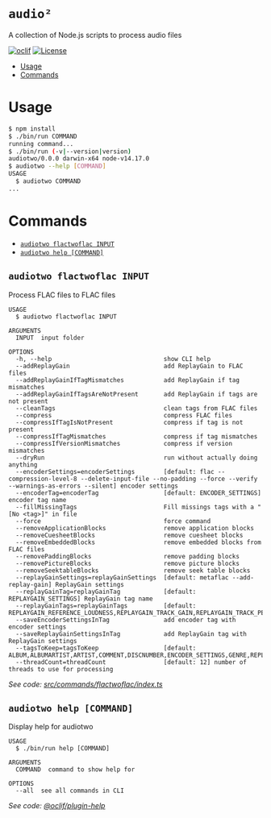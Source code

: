 `audio²`
========

A collection of Node.js scripts to process audio files

[![oclif](https://img.shields.io/badge/cli-oclif-brightgreen.svg)](https://oclif.io)
[![License](https://img.shields.io/npm/l/audiotwo.svg)](https://github.com/ludelafo/audiotwo/blob/main/package.json)

<!-- toc -->
* [Usage](#usage)
* [Commands](#commands)
<!-- tocstop -->

# Usage

<!-- usage -->
```sh
$ npm install
$ ./bin/run COMMAND
running command...
$ ./bin/run (-v|--version|version)
audiotwo/0.0.0 darwin-x64 node-v14.17.0
$ audiotwo --help [COMMAND]
USAGE
  $ audiotwo COMMAND
...
```
<!-- usagestop -->

# Commands

<!-- commands -->
* [`audiotwo flactwoflac INPUT`](#audiotwo-flactwoflac-input)
* [`audiotwo help [COMMAND]`](#audiotwo-help-command)

## `audiotwo flactwoflac INPUT`

Process FLAC files to FLAC files

```
USAGE
  $ audiotwo flactwoflac INPUT

ARGUMENTS
  INPUT  input folder

OPTIONS
  -h, --help                               show CLI help
  --addReplayGain                          add ReplayGain to FLAC files
  --addReplayGainIfTagMismatches           add ReplayGain if tag mismatches
  --addReplayGainIfTagsAreNotPresent       add ReplayGain if tags are not present
  --cleanTags                              clean tags from FLAC files
  --compress                               compress FLAC files
  --compressIfTagIsNotPresent              compress if tag is not present
  --compressIfTagMismatches                compress if tag mismatches
  --compressIfVersionMismatches            compress if version mismatches
  --dryRun                                 run without actually doing anything
  --encoderSettings=encoderSettings        [default: flac --compression-level-8 --delete-input-file --no-padding --force --verify --warnings-as-errors --silent] encoder settings
  --encoderTag=encoderTag                  [default: ENCODER_SETTINGS] encoder tag name
  --fillMissingTags                        Fill missings tags with a "[No <tag>]" in file
  --force                                  force command
  --removeApplicationBlocks                remove application blocks
  --removeCuesheetBlocks                   remove cuesheet blocks
  --removeEmbeddedBlocks                   remove embedded blocks from FLAC files
  --removePaddingBlocks                    remove padding blocks
  --removePictureBlocks                    remove picture blocks
  --removeSeektableBlocks                  remove seek table blocks
  --replayGainSettings=replayGainSettings  [default: metaflac --add-replay-gain] ReplayGain settings
  --replayGainTag=replayGainTag            [default: REPLAYGAIN_SETTINGS] ReplayGain tag name
  --replayGainTags=replayGainTags          [default: REPLAYGAIN_REFERENCE_LOUDNESS,REPLAYGAIN_TRACK_GAIN,REPLAYGAIN_TRACK_PEAK,REPLAYGAIN_ALBUM_GAIN,REPLAYGAIN_ALBUM_PEAK]
  --saveEncoderSettingsInTag               add encoder tag with encoder settings
  --saveReplayGainSettingsInTag            add ReplayGain tag with ReplayGain settings
  --tagsToKeep=tagsToKeep                  [default: ALBUM,ALBUMARTIST,ARTIST,COMMENT,DISCNUMBER,ENCODER_SETTINGS,GENRE,REPLAYGAIN_SETTINGS,REPLAYGAIN_REFERENCE_LOUDNESS,REPLAYGAIN_ALBUM_GAIN,REPLAYGAIN_ALBUM_PEAK,REPLAYGAIN_TRACK_GAIN,REPLAYGAIN_TRACK_PEAK,TITLE,TRACKNUMBER,TOTALDISCS,TOTALTRACKS,YEAR]
  --threadCount=threadCount                [default: 12] number of threads to use for processing
```

_See code: [src/commands/flactwoflac/index.ts](https://github.com/ludelafo/audiotwo/blob/v0.0.0/src/commands/flactwoflac/index.ts)_

## `audiotwo help [COMMAND]`

Display help for audiotwo

```
USAGE
  $ ./bin/run help [COMMAND]

ARGUMENTS
  COMMAND  command to show help for

OPTIONS
  --all  see all commands in CLI
```

_See code: [@oclif/plugin-help](https://github.com/oclif/plugin-help/blob/v3.2.6/src/commands/help.ts)_
<!-- commandsstop -->
